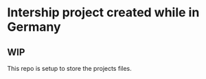 # Intership project created while in Germany 

## WIP 
This repo is setup to store the projects files.
